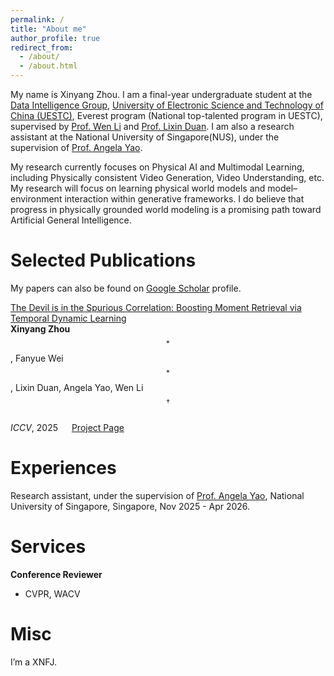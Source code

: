 ```yaml
---
permalink: /
title: "About me"
author_profile: true
redirect_from: 
  - /about/
  - /about.html
---
```

My name is Xinyang Zhou. I am a final-year undergraduate student at the [Data Intelligence Group](https://diggers.ai/), [University of Electronic Science and Technology of China (UESTC)](https://www.uestc.edu.cn/), Everest program (National top-talented program in UESTC), supervised by [Prof. Wen Li](https://wenli-vision.github.io/) and [Prof. Lixin Duan](http://lxduan.info/). I am also a research assistant at the National University of Singapore(NUS), under the supervision of [Prof. Angela Yao](https://www.comp.nus.edu.sg/~ayao/).

My research currently focuses on Physical AI and Multimodal Learning, including Physically consistent Video Generation, Video Understanding, etc. My research will focus on learning physical world
models and model–environment interaction within generative frameworks. I do believe that progress
in physically grounded world modeling is a promising path toward Artificial General Intelligence.

Selected Publications
======
My papers can also be found on [Google Scholar](https://scholar.google.com/citations?user=yvw4X_sAAAAJ) profile.

[The Devil is in the Spurious Correlation: Boosting Moment Retrieval via Temporal Dynamic Learning](https://openaccess.thecvf.com/content/ICCV2025/html/Zhou_The_Devil_is_in_the_Spurious_Correlations_Boosting_Moment_Retrieval_ICCV_2025_paper.html)  
**Xinyang Zhou**$$^*$$, Fanyue Wei$$^*$$, Lixin Duan, Angela Yao, Wen Li$$^\dagger$$  
_ICCV_, 2025 &emsp; [Project Page](https://xyangzhou.github.io/TD-DETR/)

Experiences
======
Research assistant, under the supervision of [Prof. Angela Yao](https://www.comp.nus.edu.sg/~ayao/), National University of Singapore, Singapore, Nov 2025 - Apr 2026.

Services
======
**Conference Reviewer**
- CVPR, WACV

Misc
======
I’m a XNFJ.



<script type='text/javascript' id='clustrmaps' src='//cdn.clustrmaps.com/map_v2.js?cl=080808&w=680&t=tt&d=4UROjlIBnxvDY2UaGD-nMXz_72TJY_7Hcbk_1ISU6uU&co=ffffff&ct=808080&cmo=3acc3a&cmn=ff5353'></script>

[//]: # (<a href="https://clustrmaps.com/site/1c8d3"  title="ClustrMaps"><img src="//www.clustrmaps.com/map_v2.png?d=4UROjlIBnxvDY2UaGD-nMXz_72TJY_7Hcbk_1ISU6uU&cl=ffffff" /></a>)

[//]: # (<script type="text/javascript" id="clstr_globe" src="//clustrmaps.com/globe.js?d=4UROjlIBnxvDY2UaGD-nMXz_72TJY_7Hcbk_1ISU6uU"></script>)